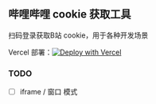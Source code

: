 ## 哔哩哔哩 cookie 获取工具

扫码登录获取B站 cookie，用于各种开发场景

Vercel 部署：[![Deploy with Vercel](https://vercel.com/button)](https://vercel.com/new/clone?repository-url=https%3A%2F%2Fgithub.com%2FTsuk1ko%2Fbilibili-qr-login)

### TODO

- [ ] iframe / 窗口 模式
